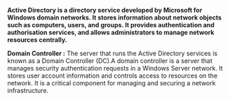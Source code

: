 **Active Directory is a directory service developed by Microsoft for Windows domain networks. It stores information about network objects such as computers, users, and groups. It provides authentication and authorisation services, and allows administrators to manage network resources centrally.**

**Domain Controller :** The server that runs the Active Directory services is known as a Domain Controller (DC).A domain controller is a server that manages security authentication requests in a Windows Server network. It stores user account information and controls access to resources on the network. It is a critical component for managing and securing a network infrastructure.